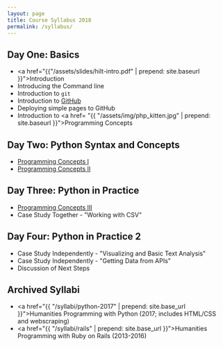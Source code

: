 ```yaml
---
layout: page
title: Course Syllabus 2018
permalink: /syllabus/
---
```


## Day One: Basics

  * <a href="{{"/assets/slides/hilt-intro.pdf" | prepend: site.baseurl }}">Introduction</a>
  * Introducing the Command line
  * Introduction to <code>git</code>
  * Introduction to <a href="https://github.com">GitHub</a>
  * Deploying simple pages to GitHub
  * Introduction to <a href= "{{ "/assets/img/php_kitten.jpg" | prepend: site.baseurl }}">Programming Concepts</a>
  
## Day Two: Python Syntax and Concepts

  * <a href="https://github.com/humanitiesprogramming/slides/blob/master/2018/python/Python%20Programming%20Concepts%20I.pptx?raw=true">Programming Concepts I</a>
  * <a href="https://github.com/humanitiesprogramming/slides/blob/master/2018/python/Python%20Programming%20Concepts%20II.pptx?raw=true">Programming Concepts II</a>


## Day Three: Python in Practice
  
  * <a href="https://github.com/humanitiesprogramming/slides/blob/master/2018/python/Python%20Programming%20Concepts%20III.pptx?raw=true">Programming Concepts III</a>
  * Case Study Together - "Working with CSV"

## Day Four: Python in Practice 2
  
  * Case Study Independently - "Visualizing and Basic Text Analysis"
  * Case Study Independently - "Getting Data from APIs"
  * Discussion of Next Steps

## Archived Syllabi
  
  * <a href="{{ "/syllabi/python-2017" | prepend: site.base_url }}">Humanities Programming with Python</a> (2017; includes HTML/CSS and webscraping)
  * <a href="{{ "/syllabi/rails" | prepend: site.base_url }}">Humanities Programming with Ruby on Rails</a> (2013-2016)